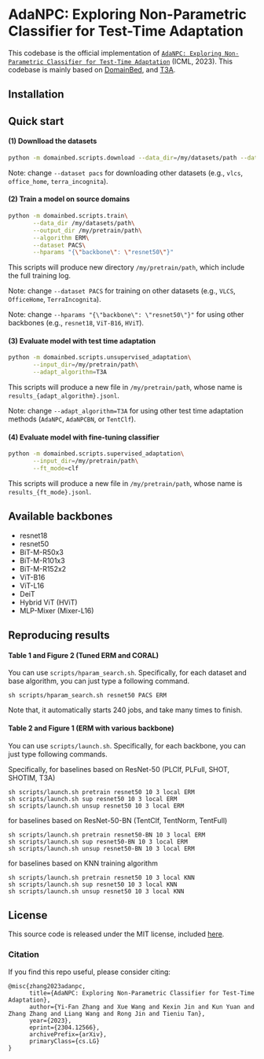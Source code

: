 # AdaNPC: Exploring Non-Parametric Classifier for Test-Time Adaptation

This codebase is the official implementation of [`AdaNPC: Exploring Non-Parametric Classifier for Test-Time Adaptation`](https://arxiv.org/abs/2304.12566) (ICML, 2023). 
This codebase is mainly based on [DomainBed](https://github.com/facebookresearch/DomainBed), and [T3A](https://github.com/matsuolab/T3A).

## Installation


## Quick start
#### (1) Downlload the datasets

```sh
python -m domainbed.scripts.download --data_dir=/my/datasets/path --dataset pacs
```
Note: change `--dataset pacs` for downloading other datasets (e.g., `vlcs`, `office_home`, `terra_incognita`). 


#### (2) Train a model on source domains
```sh
python -m domainbed.scripts.train\
       --data_dir /my/datasets/path\
       --output_dir /my/pretrain/path\
       --algorithm ERM\
       --dataset PACS\
       --hparams "{\"backbone\": \"resnet50\"}" 
```
This scripts will produce new directory `/my/pretrain/path`, which include the full training log. 

Note: change `--dataset PACS` for training on other datasets (e.g., `VLCS`, `OfficeHome`, `TerraIncognita`). 

Note: change `--hparams "{\"backbone\": \"resnet50\"}"` for using other backbones (e.g., `resnet18`, `ViT-B16`, `HViT`). 


#### (3) Evaluate model with test time adaptation
```sh
python -m domainbed.scripts.unsupervised_adaptation\
       --input_dir=/my/pretrain/path\
       --adapt_algorithm=T3A
```
This scripts will produce a new file in `/my/pretrain/path`, whose name is `results_{adapt_algorithm}.jsonl`. 

Note: change `--adapt_algorithm=T3A` for using other test time adaptation methods (`AdaNPC`, `AdaNPCBN`, or `TentClf`). 



#### (4) Evaluate model with fine-tuning classifier
```sh
python -m domainbed.scripts.supervised_adaptation\
       --input_dir=/my/pretrain/path\
       --ft_mode=clf
```
This scripts will produce a new file in `/my/pretrain/path`, whose name is `results_{ft_mode}.jsonl`. 


## Available backbones

* resnet18
* resnet50
* BiT-M-R50x3
* BiT-M-R101x3
* BiT-M-R152x2
* ViT-B16
* ViT-L16
* DeiT
* Hybrid ViT (HViT)
* MLP-Mixer (Mixer-L16)

## Reproducing results
#### Table 1 and Figure 2 (Tuned ERM and CORAL)

You can use `scripts/hparam_search.sh`. Specifically, for each dataset and base algorithm, you can just type a following command.
```
sh scripts/hparam_search.sh resnet50 PACS ERM
```
Note that, it automatically starts 240 jobs, and take many times to finish. 


#### Table 2 and Figure 1 (ERM with various backbone)

You can use `scripts/launch.sh`. Specifically, for each backbone, you can just type following commands. 

Specifically, for baselines based on ResNet-50 (PLClf, PLFull, SHOT, SHOTIM, T3A)

```
sh scripts/launch.sh pretrain resnet50 10 3 local ERM
sh scripts/launch.sh sup resnet50 10 3 local ERM
sh scripts/launch.sh unsup resnet50 10 3 local ERM
```

for baselines based on ResNet-50-BN (TentClf, TentNorm, TentFull)

```
sh scripts/launch.sh pretrain resnet50-BN 10 3 local ERM
sh scripts/launch.sh sup resnet50-BN 10 3 local ERM
sh scripts/launch.sh unsup resnet50-BN 10 3 local ERM
```

for baselines based on KNN training algorithm

```
sh scripts/launch.sh pretrain resnet50 10 3 local KNN
sh scripts/launch.sh sup resnet50 10 3 local KNN
sh scripts/launch.sh unsup resnet50 10 3 local KNN
```

## License

This source code is released under the MIT license, included [here](LICENSE).

### Citation 
If you find this repo useful, please consider citing: 
```
@misc{zhang2023adanpc,
      title={AdaNPC: Exploring Non-Parametric Classifier for Test-Time Adaptation}, 
      author={Yi-Fan Zhang and Xue Wang and Kexin Jin and Kun Yuan and Zhang Zhang and Liang Wang and Rong Jin and Tieniu Tan},
      year={2023},
      eprint={2304.12566},
      archivePrefix={arXiv},
      primaryClass={cs.LG}
}
```